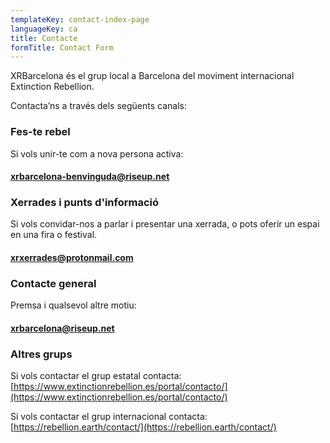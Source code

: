 ```yaml
---
templateKey: contact-index-page
languageKey: ca
title: Contacte
formTitle: Contact Form
---
```


XRBarcelona és el grup local a Barcelona del moviment internacional Extinction Rebellion.

Contacta’ns a través dels següents canals:

### Fes-te rebel
Si vols unir-te com a nova persona activa:  
#### [xrbarcelona-benvinguda@riseup.net](xrbarcelona-benvinguda@riseup.net) 


### Xerrades i punts d'informació
Si vols convidar-nos a parlar i presentar una xerrada, o pots oferir un espai en una fira o festival.  
#### [xrxerrades@protonmail.com](xrxerrades@protonmail.com) 

### Contacte general
Premsa i qualsevol altre motiu:  
#### [xrbarcelona@riseup.net](xrbarcelona@riseup.net)  

### Altres grups
Si vols contactar el grup estatal contacta:  
[https://www.extinctionrebellion.es/portal/contacto/](https://www.extinctionrebellion.es/portal/contacto/) 

Si vols contactar el grup internacional contacta:  
[https://rebellion.earth/contact/](https://rebellion.earth/contact/)

